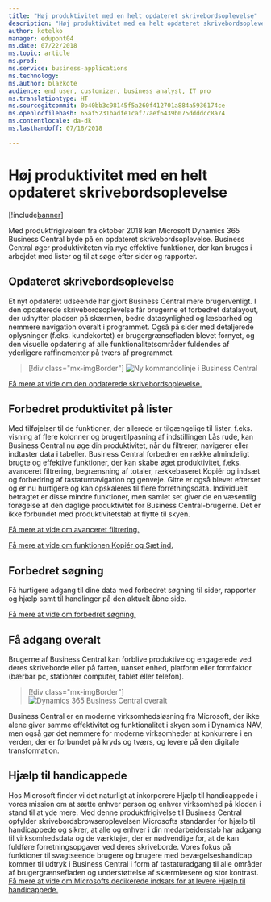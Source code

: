 ```yaml
---
title: "Høj produktivitet med en helt opdateret skrivebordsoplevelse"
description: "Høj produktivitet med en helt opdateret skrivebordsoplevelse."
author: kotelko
manager: edupont04
ms.date: 07/22/2018
ms.topic: article
ms.prod: 
ms.service: business-applications
ms.technology: 
ms.author: blazkote
audience: end user, customizer, business analyst, IT pro
ms.translationtype: HT
ms.sourcegitcommit: 0b40bb3c98145f5a260f412701a884a5936174ce
ms.openlocfilehash: 65af5231badfe1caf77aef6439b075ddddcc8a74
ms.contentlocale: da-dk
ms.lasthandoff: 07/18/2018

---
```


# <a name="high-productivity-with-an-all-refreshed-desktop-experience"></a>Høj produktivitet med en helt opdateret skrivebordsoplevelse

[!include[banner](../../includes/banner.md)]

Med produktfrigivelsen fra oktober 2018 kan Microsoft Dynamics 365 Business Central byde på en opdateret skrivebordsoplevelse. Business Central øger produktiviteten via nye effektive funktioner, der kan bruges i arbejdet med lister og til at søge efter sider og rapporter.

## <a name="refreshed-desktop-experience"></a>Opdateret skrivebordsoplevelse
Et nyt opdateret udseende har gjort Business Central mere brugervenligt. I den opdaterede skrivebordsoplevelse får brugerne et forbedret datalayout, der udnytter pladsen på skærmen, bedre datasynlighed og læsbarhed og nemmere navigation overalt i programmet. Også på sider med detaljerede oplysninger (f.eks. kundekortet) er brugergrænsefladen blevet fornyet, og den visuelle opdatering af alle funktionalitetsområder fuldendes af yderligere raffinementer på tværs af programmet.

> [!div class="mx-imgBorder"]
> ![Ny kommandolinje i Business Central](media/commanding.png "Ny kommandolinje i Business Central")

[Få mere at vide om den opdaterede skrivebordsoplevelse.](refreshed-ux.md)

## <a name="improved-productivity-in-lists"></a>Forbedret produktivitet på lister
Med tilføjelser til de funktioner, der allerede er tilgængelige til lister, f.eks. visning af flere kolonner og brugertilpasning af indstillingen Lås rude, kan Business Central nu øge din produktivitet, når du filtrerer, navigerer eller indtaster data i tabeller. Business Central forbedrer en række almindeligt brugte og effektive funktioner, der kan skabe øget produktivitet, f.eks. avanceret filtrering, begrænsning af totaler, rækkebaseret Kopiér og indsæt og forbedring af tastaturnavigation og genveje. Gitre er også blevet efterset og er nu hurtigere og kan opskaleres til flere forretningsdata. Individuelt betragtet er disse mindre funktioner, men samlet set giver de en væsentlig forøgelse af den daglige produktivitet for Business Central-brugerne. Det er ikke forbundet med produktivitetstab at flytte til skyen.

[Få mere at vide om avanceret filtrering.](advanced-filtering.md)

[Få mere at vide om funktionen Kopiér og Sæt ind.](grid-and-copy-paste.md)

## <a name="improved-search"></a>Forbedret søgning
Få hurtigere adgang til dine data med forbedret søgning til sider, rapporter og hjælp samt til handlinger på den aktuelt åbne side.

[Få mere at vide om forbedret søgning.](improvements-to-search.md)

## <a name="access-from-anywhere"></a>Få adgang overalt
Brugerne af Business Central kan forblive produktive og engagerede ved deres skriveborde eller på farten, uanset enhed, platform eller formfaktor (bærbar pc, stationær computer, tablet eller telefon).

> [!div class="mx-imgBorder"]
> ![Dynamics 365 Business Central overalt](media/bc-apps2.png "Business Central-brugerne kan forblive produktive, uanset om de arbejder på en stationær computer, telefon eller tablet")

Business Central er en moderne virksomhedsløsning fra Microsoft, der ikke alene giver samme effektivitet og funktionalitet i skyen som i Dynamics NAV, men også gør det nemmere for moderne virksomheder at konkurrere i en verden, der er forbundet på kryds og tværs, og levere på den digitale transformation.

## <a name="accessibility"></a>Hjælp til handicappede
Hos Microsoft finder vi det naturligt at inkorporere Hjælp til handicappede i vores mission om at sætte enhver person og enhver virksomhed på kloden i stand til at yde mere. Med denne produktfrigivelse til Business Central opfylder skrivebordsbrowseroplevelsen Microsofts standarder for hjælp til handicappede og sikrer, at alle og enhver i din medarbejderstab har adgang til virksomhedsdata og de værktøjer, der er nødvendige for, at de kan fuldføre forretningsopgaver ved deres skriveborde.
Vores fokus på funktioner til svagtseende brugere og brugere med bevægelseshandicap kommer til udtryk i Business Central i form af tastaturadgang til alle områder af brugergrænsefladen og understøttelse af skærmlæsere og stor kontrast.
[Få mere at vide om Microsofts dedikerede indsats for at levere Hjælp til handicappede.](https://aka.ms/microsoftaccessibility)

